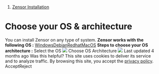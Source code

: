   1. [Zensor Installation](https://docs.zeron.one/cyber-risk-posture-management-platform-cprm/zensor-installation)


# Choose your OS & architecture
You can install Zensor on any type of system. **Zensor works with the following OS :**
[ Windows](https://docs.zeron.one/cyber-risk-posture-management-platform-cprm/zensor-installation/choose-your-os-and-architecture/windows)[Debian](https://docs.zeron.one/cyber-risk-posture-management-platform-cprm/zensor-installation/choose-your-os-and-architecture/debian)[Redhat](https://docs.zeron.one/cyber-risk-posture-management-platform-cprm/zensor-installation/choose-your-os-and-architecture/redhat)[MacOS](https://docs.zeron.one/cyber-risk-posture-management-platform-cprm/zensor-installation/choose-your-os-and-architecture/macos)
**Steps to choose your OS architecture :**
Select the OS 
![](https://docs.zeron.one/~gitbook/image?url=https%3A%2F%2F2854935529-files.gitbook.io%2F%7E%2Ffiles%2Fv0%2Fb%2Fgitbook-x-prod.appspot.com%2Fo%2Fspaces%252FvyU3NMiz2Rw6Y9PJdkUQ%252Fuploads%252F2R8cz9bGQq4iR7ChhnOk%252Fimage-1-33833d098b4ddc73c57d89c5370ed51c.jpg%3Falt%3Dmedia%26token%3Db537f802-480b-4923-aa3f-969dfa7c5bbc&width=768&dpr=4&quality=100&sign=f2178e8c&sv=2)
Choose OS Architecture 
![](https://docs.zeron.one/~gitbook/image?url=https%3A%2F%2F2854935529-files.gitbook.io%2F%7E%2Ffiles%2Fv0%2Fb%2Fgitbook-x-prod.appspot.com%2Fo%2Fspaces%252FvyU3NMiz2Rw6Y9PJdkUQ%252Fuploads%252FIV0KQIGxcCrvAOgBhAZc%252Fimage-2-b6642f3d36843092f8d8fdab24749dda.jpg%3Falt%3Dmedia%26token%3D9208c986-12f4-4d1b-a439-e6e5aa43d744&width=768&dpr=4&quality=100&sign=a145b8b3&sv=2)
Last updated 4 months ago
Was this helpful?
This site uses cookies to deliver its service and to analyze traffic. By browsing this site, you accept the [privacy policy](https://zeron.one/privacy-policy/).
AcceptReject

